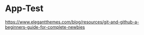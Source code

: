 # App-Test

https://www.elegantthemes.com/blog/resources/git-and-github-a-beginners-guide-for-complete-newbies

